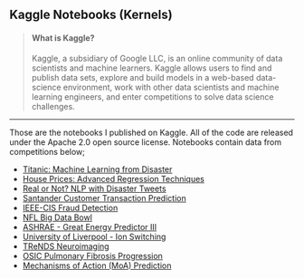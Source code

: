 ## Kaggle Notebooks (Kernels)

> #### **What is Kaggle?**
> Kaggle, a subsidiary of Google LLC, is an online community of data scientists and machine learners. Kaggle allows users to find and publish data sets, explore and build models in a web-based data-science environment, work with other data scientists and machine learning engineers, and enter competitions to solve data science challenges.

------------------------------------------------------------
Those are the notebooks I published on Kaggle. All of the code are released under the Apache 2.0 open source license. Notebooks contain data from competitions below;
 
* [Titanic: Machine Learning from Disaster](https://www.kaggle.com/c/titanic)
* [House Prices: Advanced Regression Techniques](https://www.kaggle.com/c/house-prices-advanced-regression-techniques)
* [Real or Not? NLP with Disaster Tweets](https://www.kaggle.com/c/nlp-getting-started)
* [Santander Customer Transaction Prediction](https://www.kaggle.com/c/santander-customer-transaction-prediction)
* [IEEE-CIS Fraud Detection](https://www.kaggle.com/c/ieee-fraud-detection)
* [NFL Big Data Bowl](https://www.kaggle.com/c/nfl-big-data-bowl-2020)
* [ASHRAE - Great Energy Predictor III](https://www.kaggle.com/c/ashrae-energy-prediction)
* [University of Liverpool - Ion Switching](https://www.kaggle.com/c/liverpool-ion-switching)
* [TReNDS Neuroimaging](https://www.kaggle.com/c/trends-assessment-prediction)
* [OSIC Pulmonary Fibrosis Progression](https://www.kaggle.com/c/osic-pulmonary-fibrosis-progression)
* [Mechanisms of Action (MoA) Prediction](https://www.kaggle.com/c/lish-moa)
